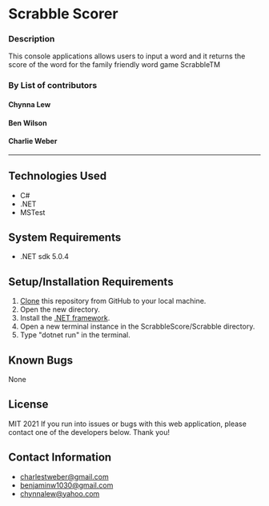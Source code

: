 # Scrabble Scorer


### Description
This console applications allows users to input a word and it returns the score of the word for the family friendly word game ScrabbleTM

### By List of contributors
#### Chynna Lew
#### Ben Wilson
#### Charlie Weber

<hr>

## Technologies Used

* C#
* .NET
* MSTest

## System Requirements

* .NET sdk 5.0.4

## Setup/Installation Requirements

1. [Clone](https://docs.github.com/en/github/creating-cloning-and-archiving-repositories/cloning-a-repository-from-github/cloning-a-repository) this repository from GitHub to your local machine.
2. Open the new directory.
3. Install the [.NET framework](https://docs.microsoft.com/en-us/dotnet/core/install/windows?tabs=net50).
4. Open a new terminal instance in the ScrabbleScore/Scrabble directory.
4. Type "dotnet run" in the terminal.

## Known Bugs

None

## License
MIT 2021
If you run into issues or bugs with this web application, please contact one of the developers below. Thank you!


## Contact Information
* <charlestweber@gmail.com>
* <benjaminw1030@gmail.com>
* <chynnalew@yahoo.com>